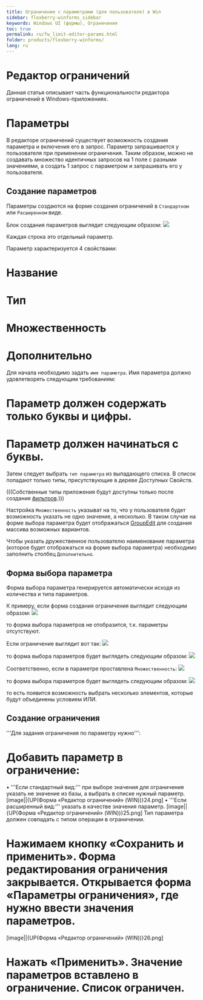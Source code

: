 ```yaml
---
title: Ограничение с параметрами (для пользователя) в Win
sidebar: flexberry-winforms_sidebar
keywords: Windows UI (формы), Ограничения
toc: true
permalink: ru/fw_limit-editor-params.html
folder: products/flexberry-winforms/
lang: ru
---
```


# Редактор ограничений
Данная статья описывает часть функциональности редактора ограничений в Windows-приложениях.

# Параметры
В редакторе ограничений существует возможность создания параметра и включения его в запрос. Параметр запрашивается у пользователя при применении ограничения. Таким образом, можно не создавать множество идентичных запросов на 1 поле с разными значениями, а создать 1 запрос с параметром и запрашивать его у пользователя.

## Создание параметров
Параметры создаются на форме создания ограничений в `Стандартном` или `Расширенном` виде.

Блок создания параметров выглядит следующим образом:
![](/images/pages/products/flexberry-winforms/subsystems/limits/limit-params.png)

Каждая строка это отдельный параметр.

Параметр характеризуется 4 свойствами:
# Название
# Тип
# Множественность
# Дополнительно

Для начала необходимо задать `имя параметра`. Имя параметра должно удовлетворять следующим требованиям:
# Параметр должен содержать только буквы и цифры.
# Параметр должен начинаться с буквы.

Затем следует выбрать `тип параметра` из выпадающего списка. В список попадают только типы, присутствующие в дереве Доступных Свойств.

(((<msg type=Important>Собственные типы приложения будут доступны только после создания [фильтров](fw_filter-example.html).</msg>)))

Настройка `Множественность` указыват на то, что у пользователя будет возможность указать не одно значение, а несколько. В таком случае на форме выбора параметра будет отображаться [GroupEdit](fw_group-edit.html) для создания массива возможных вариантов.

Чтобы указать дружественное пользователю наименование параметра (которое будет отображаться на форме выбора параметра) необходимо заполнить столбец `Дополнительно`.



## Форма выбора параметра
Форма выбора параметра генерируется автоматически исходя из количества и типа параметров.

К примеру, если форма создания ограничения выглядит следующим образом:
![](/images/pages/products/flexberry-winforms/subsystems/limits/limit1.png)

то форма выбора параметров не отобразится, т.к. параметры отсутствуют.

Если ограничение выглядит вот так:
![](/images/pages/products/flexberry-winforms/subsystems/limits/limit2.png)

то форма выбора параметров будет выглядеть следующим образом:
![](/images/pages/products/flexberry-winforms/subsystems/limits/limit3.png)

Соответственно, если в параметре проставлена `Множественность`:
![](/images/pages/products/flexberry-winforms/subsystems/limits/limit4.png)

то форма выбора параметров будет выглядеть следующим образом:
![](/images/pages/products/flexberry-winforms/subsystems/limits/limit5.png)

то есть появится возможность выбрать несколько элементов, которые будут объединены условием ИЛИ.


## Создание ограничения
'''Для задания ограничения по параметру нужно''':
# Добавить параметр в ограничение:
•	'''Если стандартный вид:''' при выборе значения для ограничения указать не значение из базы, а выбрать в списке нужный параметр.
[image||{UP(Форма «Редактор ограничений» (WIN))}24.png]
•	'''Если расширенный вид:''' указать в качестве значения параметр.
[image||{UP(Форма «Редактор ограничений» (WIN))}25.png]
Тип параметра должен совпадать с типом операции в ограничении.
# Нажимаем кнопку «Сохранить и применить». Форма редактирования ограничения закрывается. Открывается форма «Параметры ограничения», где нужно ввести значения параметров. 
[image||{UP(Форма «Редактор ограничений» (WIN))}26.png]
# Нажать «Применить». Значение параметров вставлено в ограничение. Список ограничен.


